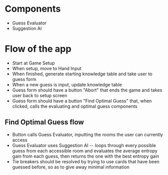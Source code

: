 # Components
- Guess Evaluator
- Suggestion AI


# Flow of the app
- Start at Game Setup
- When setup, move to Hand Input
- When finished, generate starting knowledge table and take user to guess form
- When a new guess is input, update knowledge table
- Guess form should have a button "Abort" that ends the game and takes user back to setup screen
- Guess form should have a button "Find Optimal Guess" that, when clicked, calls the evaluating and optimal guess components

## Find Optimal Guess flow
- Button calls Guess Evaluator, inputting the rooms the user can currently access
- Guess Evaluator uses Suggestion AI -- loops through every possible guess from each accessible room and evaluates the average entropy gain from each guess, then returns the one with the best entropy gain
- Tie breakers should be resolved by trying to use cards that have been guessed before, so as to give away minimal information